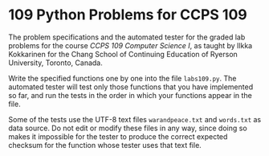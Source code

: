 # 109 Python Problems for CCPS 109

The problem specifications and the automated tester for the graded lab problems for the course *CCPS 109 Computer Science I*, as taught by Ilkka Kokkarinen for the Chang School of Continuing Education of Ryerson University, Toronto, Canada.

Write the specified functions one by one into the file `labs109.py`. The automated tester will test only those functions that you have implemented so far, and run the tests in the order in which your functions appear in the file.

Some of the tests use the UTF-8 text files `warandpeace.txt` and `words.txt` as data source. Do not edit or modify these files in any way, since doing so makes it impossible for the tester to produce the correct expected checksum for the function whose tester uses that text file.
